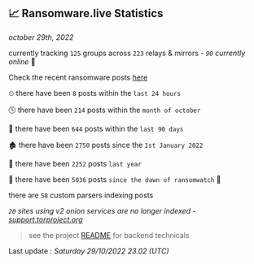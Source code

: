 
## 📈 Ransomware.live Statistics
_october 29th, 2022_

currently tracking `125` groups across `223` relays & mirrors - _`90` currently online_ 📡

Check the recent ransomware posts [here](https://www.ransomware.live/#/recentposts)


⏲ there have been `8` posts within the `last 24 hours`

🕓 there have been `214` posts within the `month of october`

📅 there have been `644` posts within the `last 90 days`

🏚 there have been `2750` posts since the `1st January 2022`

🚀 there have been `2252` posts `last year`

🦕 there have been `5036` posts `since the dawn of ransomwatch` 🐣

there are `58` custom parsers indexing posts

_`20` sites using v2 onion services are no longer indexed - [support.torproject.org](https://support.torproject.org/onionservices/v2-deprecation/)_

> see the project [README](https://github.com/jmousqueton/ransomwatch#readme) for backend technicals



Last update : _Saturday 29/10/2022 23.02 (UTC)_

